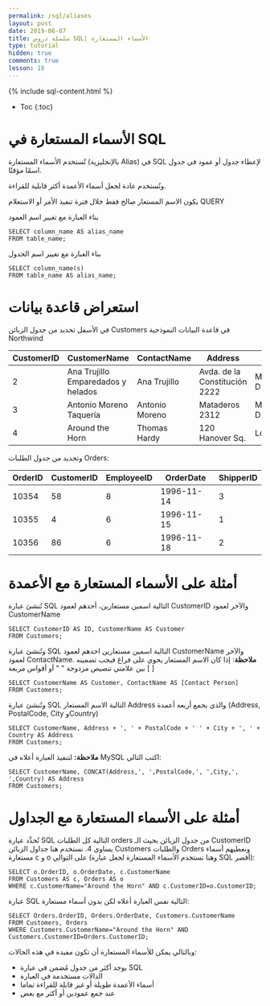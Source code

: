 ```yaml
---
permalink: /sql/aliases
layout: post
date: 2019-06-07
title: سلسلة دروس SQL| الأسماء المستعارة
type: tutorial
hidden: true
comments: true
lesson: 18
---
```


{% include sql-content.html %}

* Toc
{:toc}

<style>

table {
  direction: ltr;
}
</style>

# الأسماء المستعارة في SQL

تٌستخدم الأسماء المستعارة (بالإنجليزية Alias) في SQL لإعطاء جدول أو عمود في جدول اسمًا مؤقتًا.

وتُستخدم عادة لجعل أسماء الأعمدة أكثر قابلية للقراءة.

يكون الاسم المستعار صالح فقط خلال فترة تنفيذ الأمر أو الاستعلام QUERY

بناء العبارة مع تغيير اسم العمود

	SELECT column_name AS alias_name
	FROM table_name;

بناء العبارة مع تغيير اسم الجدول

	SELECT column_name(s)
	FROM table_name AS alias_name;

# استعراض قاعدة  بيانات

في الأسفل تحديد من جدول الزبائن Customers في قاعدة البيانات النموذجية Northwind


CustomerID|	CustomerName|	ContactName|	Address|	City|	PostalCode|	Country
------|-------|-------|------|-----|------|------
2|	Ana Trujillo Emparedados y helados|	Ana Trujillo|	Avda. de la Constitución 2222|	México D.F.|	05021|	Mexico
3|	Antonio Moreno Taquería|	Antonio Moreno|	Mataderos 2312|	México D.F.|	05023|	Mexico
4|	Around the Horn|	Thomas Hardy|	120 Hanover Sq.|	London|	WA1 1DP|	UK

وتحديد من جدول الطلبات Orders:

OrderID|	CustomerID|	EmployeeID|	OrderDate|	ShipperID
------|------|------|------|-------
10354|	58|	8|	1996-11-14|	3
10355|	4|	6|	1996-11-15|	1
10356|	86|	6|	1996-11-18|	2


# أمثلة على الأسماء المستعارة مع الأعمدة

تُنشئ عبارة SQL التالية اسمين مستعارين، أحدهم لعمود CustomerID والآخر لعمود CustomerName

	SELECT CustomerID AS ID, CustomerName AS Customer
	FROM Customers;

وتُنشئ عبارة SQL التالية اسمين مستعارين احدهم لعمود CustomerName والآخر لعمود ContactName.
**ملاحظة**: إذا كان الاسم المستعار يحوي على فراغ فيجب تضمينه بين علامتي تنصيص مزدوجة " " أو أقواس مربعة [ ]

	SELECT CustomerName AS Customer, ContactName AS [Contact Person]
	FROM Customers;

وتُنشئ عبارة SQL التالية الاسم المستعار Address والذي يجمع أربعة أعمدة (Address, PostalCode, City وCountry)

	SELECT CustomerName, Address + ', ' + PostalCode + ' ' + City + ', ' + Country AS Address
	FROM Customers;

**ملاحظة:** لتنفيذ العبارة أعلاه في MySQL اكتب التالي:

	SELECT CustomerName, CONCAT(Address,', ',PostalCode,', ',City,', ',Country) AS Address
	FROM Customers;

# أمثلة على الأسماء المستعارة مع الجداول

تُحدِّد عبارة SQL التالية كل الطلبات orders من جدول الزبائن بحيث الـ CustomerID يساوي 4.
نستخدم هنا جداول الزبائن Customers والطلبات Orders ونعطيهم أسماء مستعارة c و o على التوالي (وهنا نستخدم الأسماء المستعارة لجعل عبارة SQL أقصر):

	SELECT o.OrderID, o.OrderDate, c.CustomerName
	FROM Customers AS c, Orders AS o
	WHERE c.CustomerName="Around the Horn" AND c.CustomerID=o.CustomerID;

عبارة SQL التالية نفس العبارة أعلاه لكن بدون أسماء مستعارة:

	SELECT Orders.OrderID, Orders.OrderDate, Customers.CustomerName
	FROM Customers, Orders
	WHERE Customers.CustomerName="Around the Horn" AND Customers.CustomerID=Orders.CustomerID;

وبالتالي يمكن للأسماء المستعارة أن تكون مفيدة في هذه الحالات:

* يوجد أكثر من جدول مُضمن في عبارة SQL
* الدالات مستخدمة في العبارة
* أسماء الأعمدة طويلة أو غير قابلة للقراءة تماما
* عند جمع عمودين أو أكثر مع بعض


